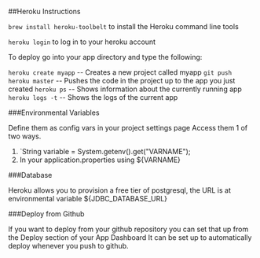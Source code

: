 ##Heroku Instructions

`brew install heroku-toolbelt` to install the Heroku command line tools

`heroku login` to log in to your heroku account

To deploy go into your app directory and type the following:

`heroku create myapp` -- Creates a new project called myapp
`git push heroku master` -- Pushes the code in the project up to the app you just created
`heroku ps` -- Shows information about the currently running app
`heroku logs -t` -- Shows the logs of the current app


###Environmental Variables

Define them as config vars in your project settings page
Access them 1 of two ways.
1. `String variable = System.getenv().get("VARNAME");
2. In your application.properties using ${VARNAME}

###Database

Heroku allows you to provision a free tier of postgresql, the URL is at environmental variable ${JDBC_DATABASE_URL}


###Deploy from Github

If you want to deploy from your github repository you can set that up from the Deploy section of your App Dashboard
It can be set up to automatically deploy whenever you push to github.
